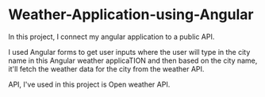 # Weather-Application-using-Angular


In this project, I connect my angular application to a public API.

I used Angular forms to get user inputs where the user will type in the city name in this Angular weather applicaTION and then based on the city name, it'll fetch the weather data for the city from the weather API.

API, I've used in this project is Open weather API.
